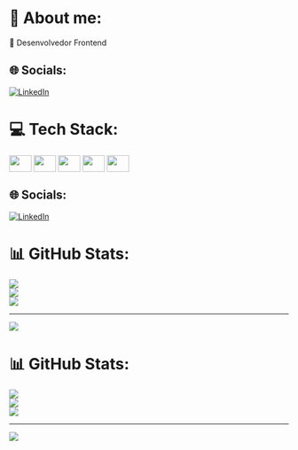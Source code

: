 # 💫 About me:
🔭 Desenvolvedor Frontend


## 🌐 Socials:
[![LinkedIn](https://img.shields.io/badge/LinkedIn-%230077B5.svg?logo=linkedin&logoColor=white)](https://www.linkedin.com/public-profile/settings?lipi=urn%3Ali%3Apage%3Ad_flagship3_profile_self_edit_contact-info%3By8VO8UlkQJe4czygj0o2Yw%3D%3D) 

# 💻 Tech Stack:
<img align="center" height="30" width="40" src="https://cdn.jsdelivr.net/gh/devicons/devicon/icons/html5/html5-original.svg" />
<img align="center" height="30" width="40" src="https://cdn.jsdelivr.net/gh/devicons/devicon/icons/css3/css3-original.svg" />
<img align="center" height="30" width="40" src="https://cdn.jsdelivr.net/gh/devicons/devicon/icons/javascript/javascript-original.svg" />
<img align="center" height="30" width="40" src="https://cdn.jsdelivr.net/gh/devicons/devicon/icons/sass/sass-original.svg" />
<img align="center" height="30" width="40" src="https://cdn.jsdelivr.net/gh/devicons/devicon/icons/react/react-original.svg" />
                    
                    

## 🌐 Socials:
[![LinkedIn](https://img.shields.io/badge/LinkedIn-%230077B5.svg?logo=linkedin&logoColor=white)](https://www.linkedin.com/public-profile/settings?lipi=urn%3Ali%3Apage%3Ad_flagship3_profile_self_edit_contact-info%3By8VO8UlkQJe4czygj0o2Yw%3D%3D) 

# 📊 GitHub Stats:
![](https://github-readme-stats.vercel.app/api?username=D1ogooo&theme=midnight-purple&hide_border=true&include_all_commits=false&count_private=false)<br/>
![](https://github-readme-streak-stats.herokuapp.com/?user=D1ogooo&theme=midnight-purple&hide_border=true)<br/>
![](https://github-readme-stats.vercel.app/api/top-langs/?username=D1ogooo&theme=midnight-purple&hide_border=true&include_all_commits=false&count_private=false&layout=compact)

---
[![](https://visitcount.itsvg.in/api?id=D1ogooo&icon=5&color=11)](https://visitcount.itsvg.in)

<!-- Proudly created with GPRM ( https://gprm.itsvg.in ) -->


<!-- ![Bootstrap](https://img.shields.io/badge/bootstrap-%23563D7C.svg?style=flat&logo=bootstrap&logoColor=white) -->
# 📊 GitHub Stats:
![](https://github-readme-stats.vercel.app/api?username=D1ogooo&theme=midnight-purple&hide_border=true&include_all_commits=false&count_private=false)<br/>
![](https://github-readme-streak-stats.herokuapp.com/?user=D1ogooo&theme=midnight-purple&hide_border=true)<br/>
![](https://github-readme-stats.vercel.app/api/top-langs/?username=D1ogooo&theme=midnight-purple&hide_border=true&include_all_commits=false&count_private=false&layout=compact)

---
[![](https://visitcount.itsvg.in/api?id=D1ogooo&icon=5&color=11)](https://visitcount.itsvg.in)

<!-- Proudly created with GPRM ( https://gprm.itsvg.in ) -->
